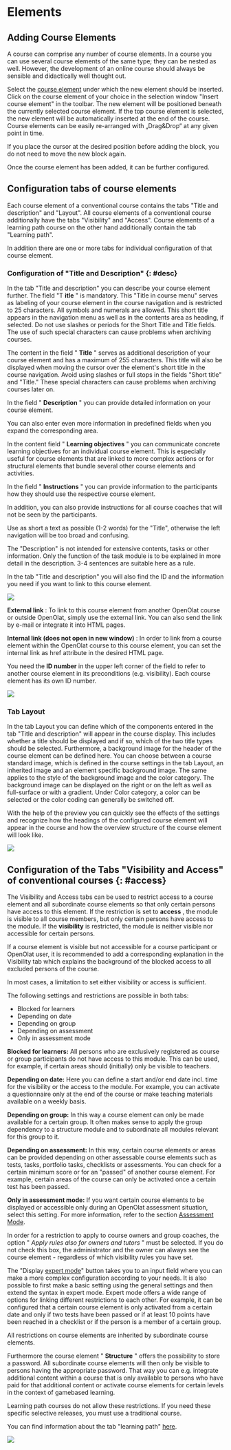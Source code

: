 # Elements

## Adding Course Elements

A course can comprise any number of course elements. In a course you can use
several course elements of the same type; they can be nested as well. However,
the development of an online course should always be sensible and didactically
well thought out.

Select the [course element](Course_Element.de) under which the new element should be inserted. Click on the course element of your choice in the selection window "Insert course element" in the toolbar. The new element will be positioned beneath the currently selected course element. If the top course element is selected, the new element will be automatically inserted at the end of the course. Course elements can be easily re-arranged with „Drag&Drop“ at any given point in time.

If you place the cursor at the desired position before adding the block, you
do not need to move the new block again.

Once the course element has been added, it can be further configured.

## Configuration tabs of course elements

Each course element of a conventional course contains the tabs "Title and
description" and "Layout". All course elements of a conventional course
additionally have the tabs "Visibility" and "Access". Course elements of a
learning path course on the other hand additionally contain the tab "Learning
path".

In addition there are one or more tabs for individual configuration of that
course element.

###  Configuration of "Title and Description" {: #desc}

In the tab "Title and description" you can describe your course element
further. The field "T **itle** " is mandatory. This "Title in course menu"
serves as labeling of your course element in the course navigation and is
restricted to 25 characters. All symbols and numerals are allowed. This short
title appears in the navigation menu as well as in the contents area as
heading, if selected. Do not use slashes or periods for the Short Title and
Title fields. The use of such special characters can cause problems when
archiving courses.

The content in the field " **Title** " serves as additional description of
your course element and has a maximum of 255 characters. This title will also
be displayed when moving the cursor over the element's short title in the
course navigation. Avoid using slashes or full stops in the fields "Short
title" and "Title." These special characters can cause problems when archiving
courses later on.

In the field " **Description** " you can provide detailed information on your
course element.

You can also enter even more information in predefined fields when you expand
the corresponding area.

In the content field " **Learning objectives** " you can communicate concrete
learning objectives for an individual course element. This is especially
useful for course elements that are linked to more complex actions or for
structural elements that bundle several other course elements and activities.

In the field " **Instructions** " you can provide information to the
participants how they should use the respective course element.

In addition, you can also provide instructions for all course coaches that
will not be seen by the participants.

Use as short a text as possible (1-2 words) for the "Title", otherwise the
left navigation will be too broad and confusing.

The "Description" is not intended for extensive contents, tasks or other
information. Only the function of the task module is to be explained in more
detail in the description. 3-4 sentences are suitable here as a rule.

In the tab "Title and description" you will also find the ID and the
information you need if you want to link to this course element.

![](assets/KB_Link_setzen.png)

 **External link** : To link to this course element from another OpenOlat
course or outside OpenOlat, simply use the external link. You can also send
the link by e-mail or integrate it into HTML pages.

 **Internal link (does not open in new window)** : In order to link from a
course element within the OpenOlat course to this course element, you can set
the internal link as href attribute in the desired HTML page.

You need the **ID number** in the upper left corner of the field to refer to
another course element in its preconditions (e.g. visibility). Each course
element has its own ID number.

![](assets/Baustein_ID.png)

### Tab Layout

In the tab Layout you can define which of the components entered in the tab
"Title and description" will appear in the course display. This includes
whether a title should be displayed and if so, which of the two title types
should be selected. Furthermore, a background image for the header of the
course element can be defined here. You can choose between a course standard
image, which is defined in the course settings in the tab Layout, an inherited
image and an element specific background image. The same applies to the style
of the background image and the color category. The background image can be
displayed on the right or on the left as well as full-surface or with a
gradient. Under Color category, a color can be selected or the color coding
can generally be switched off.

With the help of the preview you can quickly see the effects of the settings
and recognize how the headings of the configured course element will appear in
the course and how the overview structure of the course element will look
like.

![](assets/Tab_Layoutd.png)

##  Configuration of the Tabs "Visibility and Access" of conventional courses {: #access}

The Visibility and Access tabs can be used to restrict access to a course
element and all subordinate course elements so that only certain persons have
access to this element. If the restriction is set to **access** , the module
is visible to all course members, but only certain persons have access to the
module. If the **visibility** is restricted, the module is neither visible nor
accessible for certain persons.

If a course element is visible but not accessible for a course participant or
OpenOlat user, it is recommended to add a corresponding explanation in the
Visibility tab which explains the background of the blocked access to all
excluded persons of the course.

In most cases, a limitation to set either visibility or access is sufficient.

The following settings and restrictions are possible in both tabs:

  * Blocked for learners
  * Depending on date
  * Depending on group
  * Depending on assessment
  * Only in assessment mode

 **Blocked for learners:** All persons who are exclusively registered as
course or group participants do not have access to this module. This can be
used, for example, if certain areas should (initially) only be visible to
teachers.

 **Depending on date:** Here you can define a start and/or end date  incl.
time for the visibility or the access to the module. For example, you can
activate a questionnaire only at the end of the course or make teaching
materials available on a weekly basis.

 **Depending on group:** In this way a course element can only be made
available for a certain group. It often makes sense to apply the group
dependency to a structure module and to subordinate all modules relevant for
this group to it.

 **Depending on assessment:** In this way, certain course elements or areas
can be provided depending on other assessable course elements such as tests,
tasks, portfolio tasks, checklists or assessments. You can check for a certain
minimum score or for an "passed" of another course element. For example,
certain areas of the course can only be activated once a certain test has been
passed.

 **Only in assessment mode:** If you want certain course elements to be
displayed or accessible only during an OpenOlat assessment situation, select
this setting. For more information, refer to the section [Assessment
Mode](../learningresources/Assessment_mode.md).

In order for a restriction to apply to course owners and group coaches, the
option " _Apply rules also for owners and tutors_ " must be selected. If you
do not check this box, the administrator and the owner can always see the
course element - regardless of which visibility rules you have set.

The "Display [expert mode](Access_Restrictions_in_the_Expert_Mode.md)"
button takes you to an input field where you can make a more complex
configuration according to your needs. It is also possible to first make a
basic setting using the general settings and then extend the syntax in expert
mode. Expert mode offers a wide range of options for linking different
restrictions to each other. For example, it can be configured that a certain
course element is only activated from a certain date and only if two tests
have been passed or if at least 10 points have been reached in a checklist or
if the person is a member of a certain group.

All restrictions on course elements are inherited by subordinate course
elements.

Furthermore the course element " **Structure** " offers the possibility to
store a password. All subordinate course elements will then only be visible to
persons having the appropriate password. That way you can e.g. integrate
additional content within a course that is only available to persons who have
paid for that additional content or activate course elements for certain
levels in the context of gamebased learning.

Learning path courses do not allow these restrictions. If you need these
specific selective releases, you must use a traditional course.

You can find information about the tab "learning path"
[here](../learningresources/Learning_path_course_Course_editor.md).

~~![](assets/element_ID.png)~~

  

  

